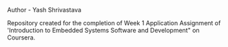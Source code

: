 Author - Yash Shrivastava

Repository created for the completion of Week 1 Application Assignment of 'Introduction to Embedded Systems Software and Development" on Coursera.
